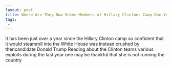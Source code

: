 ```yaml
---
layout: post
title: Where Are They Now Seven Members of Hillary Clintons Camp One Year Later
tags:
 -
---
```

It has been just over a year since the Hillary Clinton camp so confident that it would steamroll into the White House was instead crushed by thencandidate Donald Trump Reading about the Clinton teams various exploits during the last year one may be thankful that she is not running the country
